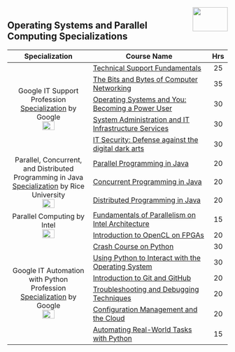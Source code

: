 <img align="right" width="80" height="55" src="https://github.com/cs-MohamedAyman/Coursera-Specializations/blob/master/organizations-logos/coursera.jpg">

## Operating Systems and Parallel Computing Specializations

<table>
    <thead>
        <tr>
            <th width="40%">Specialization</th>
            <th width="60%">Course Name</th>
            <th>Hrs</th>
        </tr>
    </thead>
    <tbody>
            <tr>
                <td rowspan=5 align=center>
Google IT Support Profession 
<a href="https://www.coursera.org/professional-certificates/google-it-support">Specialization</a> by Google<br>
<img src="https://github.com/cs-MohamedAyman/Coursera-Specializations/blob/master/organizations-logos/google.jpg" width="40%">
                </td>
                <td><a href="https://www.coursera.org/learn/technical-support-fundamentals">Technical Support Fundamentals</a></td>
                <td align="center">25</td>
            </tr>
            <tr>
                <td><a href="https://www.coursera.org/learn/computer-networking">The Bits and Bytes of Computer Networking</a></td>
                <td align="center">35</td>
            </tr>
            <tr>
                <td><a href="https://www.coursera.org/learn/os-power-user">Operating Systems and You: Becoming a Power User</a></td>
                <td align="center">30</td>
            </tr>
            <tr>
                <td><a href="https://www.coursera.org/learn/system-administration-it-infrastructure-services">System Administration and IT Infrastructure Services</a></td>
                <td align="center">30</td>
            </tr>
            <tr>
                <td><a href="https://www.coursera.org/learn/it-security">IT Security: Defense against the digital dark arts</a></td>
                <td align="center">30</td>
            </tr>
            <tr>
                <td rowspan=3 align=center>
Parallel, Concurrent, and Distributed Programming in Java  
<a href="https://www.coursera.org/specializations/pcdp">Specialization</a> by Rice University<br>
<img src="https://github.com/cs-MohamedAyman/Coursera-Specializations/blob/master/organizations-logos/rice%20university.jpg" width="40%">
                </td>
                <td><a href="https://www.coursera.org/learn/parallel-programming-in-java">Parallel Programming in Java</a></td>
                <td align="center">20</td>
            </tr>
            <tr>
                <td><a href="https://www.coursera.org/learn/concurrent-programming-in-java">Concurrent Programming in Java</a></td>
                <td align="center">20</td>
            </tr>
            <tr>
                <td><a href="https://www.coursera.org/learn/distributed-programming-in-java">Distributed Programming in Java</a></td>
                <td align="center">20</td>
            </tr>
            <tr>
                <td rowspan=2 align=center>
Parallel Computing by Intel 
<br>
<img src="https://github.com/cs-MohamedAyman/Coursera-Specializations/blob/master/organizations-logos/intel.jpg" width="40%">
                </td>
                <td><a href="https://www.coursera.org/learn/parallelism-ia">Fundamentals of Parallelism on Intel Architecture</a></td>
                <td align="center">15</td>
            </tr>
            <tr>
                <td><a href="https://www.coursera.org/learn/opencl-fpga-introduction">Introduction to OpenCL on FPGAs</a></td>
                <td align="center">20</td>
            </tr>
            <tr>
                <td rowspan=6 align=center>
Google IT Automation with Python Profession 
<a href="https://www.coursera.org/professional-certificates/google-it-automation">Specialization</a> by Google<br>
<img src="https://github.com/cs-MohamedAyman/Coursera-Specializations/blob/master/organizations-logos/google.jpg" width="40%">
                </td>
                <td><a href="https://www.coursera.org/learn/python-crash-course">Crash Course on Python</a></td>
                <td align="center">30</td>
            </tr>
            <tr>
                <td><a href="https://www.coursera.org/learn/python-operating-system">Using Python to Interact with the Operating System</a></td>
                <td align="center">30</td>
            </tr>
            <tr>
                <td><a href="https://www.coursera.org/learn/introduction-git-github">Introduction to Git and GitHub</a></td>
                <td align="center">20</td>
            </tr>
            <tr>
                <td><a href="https://www.coursera.org/learn/troubleshooting-debugging-techniques">Troubleshooting and Debugging Techniques</a></td>
                <td align="center">20</td>
            </tr>
            <tr>
                <td><a href="https://www.coursera.org/learn/configuration-management-cloud">Configuration Management and the Cloud</a></td>
                <td align="center">20</td>
            </tr>
            <tr>
                <td><a href="https://www.coursera.org/learn/automating-real-world-tasks-python">Automating Real-World Tasks with Python</a></td>
                <td align="center">15</td>
            </tr>
    </tbody>
</table>
